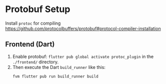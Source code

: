 # Protobuf Setup

Install `protoc` for compiling https://github.com/protocolbuffers/protobuf#protocol-compiler-installation

## Frontend (Dart)

1. Enable protobuf: `flutter pub global activate protoc_plugin` in the `./frontend/` directory.
2. Then execute the Dart `build_runner` like this:
   ```bash
   fvm flutter pub run build_runner build
   ```

